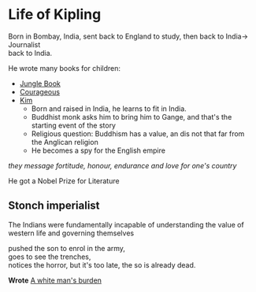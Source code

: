 # Life of Kipling  
  
Born in Bombay, India, sent back to England to study, then back to India-> Journalist  
back to India.  
  
He wrote many books for children:   
- [Jungle Book](/notes/Jungle_Book)   
- [Courageous](/notes/Courageous_Kipling)   
- [Kim](/notes/Kim_Kipling)   
	- Born and raised in India, he learns to fit in India.   
	- Buddhist monk asks him to bring him to Gange, and that's the starting event of the story  
	- Religious question: Buddhism has a value, an dis not that far from the Anglican religion  
	- He becomes a spy for the English empire  
  
*they message fortitude, honour, endurance and love for one's country*  
  
  
  
He got a Nobel Prize for Literature  
  
  
  
## Stonch imperialist  
  
The Indians were fundamentally incapable of understanding the value of western life and governing themselves  
  
pushed the son to enrol in the army,  
goes to see the trenches,  
notices the horror, but it's too late, the so is already dead.  
  
**Wrote** [A white man's burden](/notes/A_White_mans_burden)  
